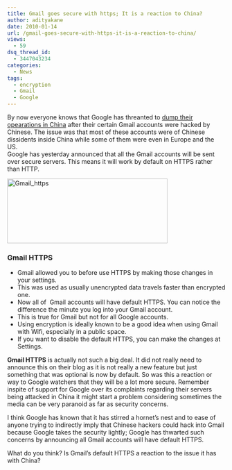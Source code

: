 ```yaml
---
title: Gmail goes secure with https; It is a reaction to China?
author: adityakane
date: 2010-01-14
url: /gmail-goes-secure-with-https-it-is-a-reaction-to-china/
views:
  - 59
dsq_thread_id:
  - 3447043234
categories:
  - News
tags:
  - encryption
  - Gmail
  - Google
---
```

By now everyone knows that Google has threanted to [dump their opearations in China][1] after their certain Gmail accounts were hacked by Chinese. The issue was that most of these accounts were of Chinese dissidents inside China while some of them were even in Europe and the US.  
Google has yesterday announced that all the Gmail accounts will be sent over secure servers. This means it will work by default on HTTPS rather than HTTP.

<img class="wp-image-52979" src="http://cdn.devilsworkshop.org/files/2010/01/Gmail_https.png" alt="Gmail_https" width="370" height="149" />

### Gmail HTTPS

  * Gmail allowed you to before use HTTPS by making those changes in your settings.
  * This was used as usually unencrypted data travels faster than encrypted one.
  * Now all of  Gmail accounts will have default HTTPS. You can notice the difference the minute you log into your Gmail account.
  * This is true for Gmail but not for all Google accounts.
  * Using encryption is ideally known to be a good idea when using Gmail with Wifi, especially in a public space.
  * If you want to disable the default HTTPS, you can make the changes at Settings.

**Gmail HTTPS** is actually not such a big deal. It did not really need to announce this on their blog as it is not really a new feature but just something that was optional is now by default. So was this a reaction or way to Google watchers that they will be a lot more secure. Remember inspite of support for Google over its complaints regarding their servers being attacked in China it might start a problem considering sometimes the media can be very paranoid as far as security concerns.

I think Google has known that it has stirred a hornet&#8217;s nest and to ease of anyone trying to indirectly imply that Chinese hackers could hack into Gmail because Google takes the security lightly; Google has thwarted such concerns by announcing all Gmail accounts will have default HTTPS.

What do you think? Is Gmail&#8217;s default HTTPS a reaction to the issue it has with China?

 [1]: http://devilsworkshop.org/google-wants-to-dump-china/
